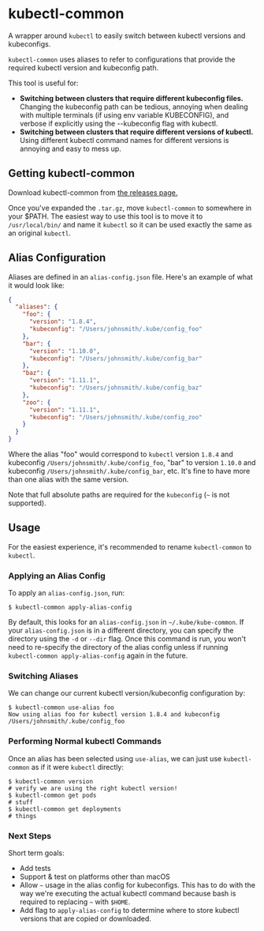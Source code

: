 # kubectl-common

A wrapper around `kubectl` to easily switch between kubectl versions and
kubeconfigs.

`kubectl-common` uses aliases to refer to configurations that provide the
required kubectl version and kubeconfig path.

This tool is useful for:
* **Switching between clusters that require different kubeconfig files.**
Changing the kubeconfig path can be tedious, annoying when dealing with multiple
terminals (if using env variable KUBECONFIG), and verbose if explicitly using the
--kubeconfig flag with kubectl.
* **Switching between clusters that require different versions of kubectl.**
Using different kubectl command names for different versions is annoying and
easy to mess up.

## Getting kubectl-common

Download kubectl-common from [the releases page.](https://github.com/tkporter/kubectl-common/releases)

Once you've expanded the `.tar.gz`, move `kubectl-common` to somewhere in your
$PATH. The easiest way to use this tool is to move it to `/usr/local/bin/` and
name it `kubectl` so it can be used exactly the same as an original `kubectl`.

## Alias Configuration

Aliases are defined in an `alias-config.json` file. Here's an example of what
it would look like:

```json
{
  "aliases": {
    "foo": {
      "version": "1.8.4",
      "kubeconfig": "/Users/johnsmith/.kube/config_foo"
    },
    "bar": {
      "version": "1.10.0",
      "kubeconfig": "/Users/johnsmith/.kube/config_bar"
    },
    "baz": {
      "version": "1.11.1",
      "kubeconfig": "/Users/johnsmith/.kube/config_baz"
    },
    "zoo": {
      "version": "1.11.1",
      "kubeconfig": "/Users/johnsmith/.kube/config_zoo"
    }
  }
}
```

Where the alias "foo" would correspond to `kubectl` version `1.8.4` and
kubeconfig `/Users/johnsmith/.kube/config_foo`, "bar" to version `1.10.0` and
kubeconfig `/Users/johnsmith/.kube/config_bar`, etc. It's fine to have more
than one alias with the same version.

Note that full absolute paths are required for the `kubeconfig` (`~` is not
supported).

## Usage

For the easiest experience, it's recommended to rename `kubectl-common` to
`kubectl`.

### Applying an Alias Config

To apply an `alias-config.json`, run:

```
$ kubectl-common apply-alias-config
```

By default, this looks for an `alias-config.json` in `~/.kube/kube-common`.
If your `alias-config.json` is in a different directory, you can specify
the directory using the `-d` or `--dir` flag. Once this command is run,
you won't need to re-specify the directory of the alias config unless if
running `kubectl-common apply-alias-config` again in the future.

### Switching Aliases

We can change our current kubectl version/kubeconfig configuration by:

```
$ kubectl-common use-alias foo
Now using alias foo for kubectl version 1.8.4 and kubeconfig /Users/johnsmith/.kube/config_foo
```

### Performing Normal kubectl Commands

Once an alias has been selected using `use-alias`, we can just use
`kubectl-common` as if it were `kubectl` directly:

```
$ kubectl-common version
# verify we are using the right kubectl version!
$ kubectl-common get pods
# stuff
$ kubectl-common get deployments
# things
```

### Next Steps

Short term goals:
* Add tests
* Support & test on platforms other than macOS
* Allow `~` usage in the alias config for kubeconfigs. This has to do with
the way we're executing the actual kubectl command because bash is required to
replacing `~` with `$HOME`.
* Add flag to `apply-alias-config` to determine where to store kubectl versions
that are copied or downloaded.
